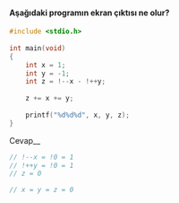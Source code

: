 #### Aşağıdaki programın ekran çıktısı ne olur? 

```C
#include <stdio.h>
 
int main(void)
{
	int x = 1;
	int y = -1;
	int z = !--x - !++y;
 
	z += x += y;
 
	printf("%d%d%d", x, y, z);
}
```

Cevap__

``` C
// !--x = !0 = 1
// !++y = !0 = 1
// z = 0

// x = y = z = 0
```